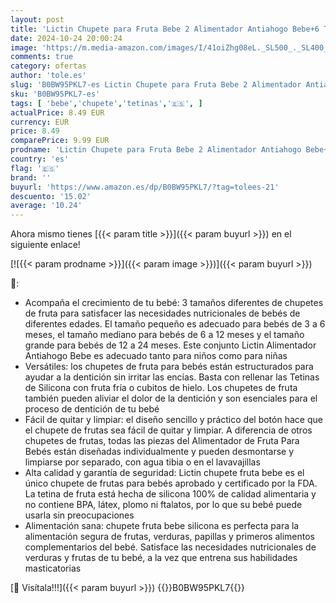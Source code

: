 ```yaml
---
layout: post
title: 'Lictin Chupete para Fruta Bebe 2 Alimentador Antiahogo Bebe+6 Tetinas de Silicona 3 Tamaños Diferentes  Mordedor Fruta Bebe Silicona 2023 Nuevos productos Sin BPA Azul+Verde  un gran regalo'
date: 2024-10-24 20:00:24
image: 'https://m.media-amazon.com/images/I/41oiZhg08eL._SL500_._SL400_.jpg'
comments: true
category: ofertas
author: 'tole.es'
slug: 'B0BW95PKL7-es Lictin Chupete para Fruta Bebe 2 Alimentador Antiahogo...'
sku: 'B0BW95PKL7-es'
tags: [ 'bebe','chupete','tetinas','🇪🇸', ]
actualPrice: 8.49 EUR
currency: EUR
price: 8.49
comparePrice: 9.99 EUR
prodname: 'Lictin Chupete para Fruta Bebe 2 Alimentador Antiahogo Bebe+6 Tetinas de Silicona 3 Tamaños Diferentes  Mordedor Fruta Bebe Silicona 2023 Nuevos productos Sin BPA Azul+Verde  un gran regalo'
country: 'es'
flag: '🇪🇸'
brand: ''
buyurl: 'https://www.amazon.es/dp/B0BW95PKL7/?tag=tolees-21'
descuento: '15.02'
average: '10.24'
---
```


Ahora mismo tienes [{{< param title >}}]({{< param buyurl >}}) en el siguiente enlace!

[![{{< param prodname >}}]({{< param image >}})]({{< param buyurl >}})

🔎:

- Acompaña el crecimiento de tu bebé: 3 tamaños diferentes de chupetes de fruta para satisfacer las necesidades nutricionales de bebés de diferentes edades. El tamaño pequeño es adecuado para bebés de 3 a 6 meses, el tamaño mediano para bebés de 6 a 12 meses y el tamaño grande para bebés de 12 a 24 meses. Este conjunto Lictin Alimentador Antiahogo Bebe es adecuado tanto para niños como para niñas
- Versátiles: los chupetes de fruta para bebés están estructurados para ayudar a la dentición sin irritar las encías. Basta con rellenar las Tetinas de Silicona con fruta fría o cubitos de hielo. Los chupetes de fruta también pueden aliviar el dolor de la dentición y son esenciales para el proceso de dentición de tu bebé
- Fácil de quitar y limpiar: el diseño sencillo y práctico del botón hace que el chupete de frutas sea fácil de quitar y limpiar. A diferencia de otros chupetes de frutas, todas las piezas del Alimentador de Fruta Para Bebés están diseñadas individualmente y pueden desmontarse y limpiarse por separado, con agua tibia o en el lavavajillas
- Alta calidad y garantía de seguridad: Lictin chupete fruta bebe es el único chupete de frutas para bebés aprobado y certificado por la FDA. La tetina de fruta está hecha de silicona 100% de calidad alimentaria y no contiene BPA, látex, plomo ni ftalatos, por lo que su bebé puede usarla sin preocupaciones
- Alimentación sana: chupete fruta bebe silicona es perfecta para la alimentación segura de frutas, verduras, papillas y primeros alimentos complementarios del bebé. Satisface las necesidades nutricionales de verduras y frutas de tu bebé, a la vez que entrena sus habilidades masticatorias

[🛒 Visítala!!!]({{< param buyurl >}})
{{<world>}}B0BW95PKL7{{</world>}}
